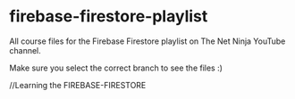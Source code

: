 # firebase-firestore-playlist

All course files for the Firebase Firestore playlist on The Net Ninja YouTube channel.

Make sure you select the correct branch to see the files :)

//Learning the FIREBASE-FIRESTORE
